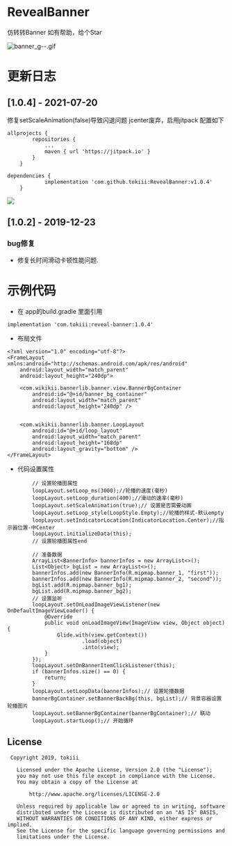 # RevealBanner
仿转转Banner  如有帮助，给个Star

![banner_g--.gif](https://upload-images.jianshu.io/upload_images/2119978-c95cfa61b70be78a.gif?imageMogr2/auto-orient/strip)

# 更新日志
## [1.0.4] - 2021-07-20
修复setScaleAnimation(false)导致闪退问题
jcenter废弃，启用jitpack
配置如下
```
allprojects {
		repositories {
			...
			maven { url 'https://jitpack.io' }
		}
	}

dependencies {
	        implementation 'com.github.tokiii:RevealBanner:v1.0.4'
	}
```
[![](https://jitpack.io/v/tokiii/RevealBanner.svg)](https://jitpack.io/#tokiii/RevealBanner)

## [1.0.2] - 2019-12-23

### bug修复

- 修复长时间滑动卡顿性能问题.


# 示例代码

- 在 app的build.gradle 里面引用

```
implementation 'com.tokiii:reveal-banner:1.0.4'
```

- 布局文件

```
<?xml version="1.0" encoding="utf-8"?>
<FrameLayout xmlns:android="http://schemas.android.com/apk/res/android"
    android:layout_width="match_parent"
    android:layout_height="240dp">

    <com.wikikii.bannerlib.banner.view.BannerBgContainer
        android:id="@+id/banner_bg_container"
        android:layout_width="match_parent"
        android:layout_height="240dp" />


    <com.wikikii.bannerlib.banner.LoopLayout
        android:id="@+id/loop_layout"
        android:layout_width="match_parent"
        android:layout_height="168dp"
        android:layout_gravity="bottom" />
</FrameLayout>
```

- 代码设置属性

```
        // 设置轮播图属性
        loopLayout.setLoop_ms(3000);//轮播的速度(毫秒)
        loopLayout.setLoop_duration(400);//滑动的速率(毫秒)
        loopLayout.setScaleAnimation(true);// 设置是否需要动画
        loopLayout.setLoop_style(LoopStyle.Empty);//轮播的样式-默认empty
        loopLayout.setIndicatorLocation(IndicatorLocation.Center);//指示器位置-中Center
        loopLayout.initializeData(this);
        // 设置轮播图属性end
        
        // 准备数据
        ArrayList<BannerInfo> bannerInfos = new ArrayList<>();
        List<Object> bgList = new ArrayList<>();
        bannerInfos.add(new BannerInfo(R.mipmap.banner_1, "first"));
        bannerInfos.add(new BannerInfo(R.mipmap.banner_2, "second"));
        bgList.add(R.mipmap.banner_bg1);
        bgList.add(R.mipmap.banner_bg2);
        // 设置监听
        loopLayout.setOnLoadImageViewListener(new OnDefaultImageViewLoader() {
            @Override
            public void onLoadImageView(ImageView view, Object object) {
                Glide.with(view.getContext())
                        .load(object)
                        .into(view);
            }
        });
        loopLayout.setOnBannerItemClickListener(this);
        if (bannerInfos.size() == 0) {
            return;
        }
        loopLayout.setLoopData(bannerInfos);// 设置轮播数据
        bannerBgContainer.setBannerBackBg(this, bgList);// 背景容器设置轮播图片
        loopLayout.setBannerBgContainer(bannerBgContainer);// 联动
        loopLayout.startLoop();// 开始循环
```

## License
```
 Copyright 2019, tokiii

   Licensed under the Apache License, Version 2.0 (the "License");
   you may not use this file except in compliance with the License.
   You may obtain a copy of the License at

       http://www.apache.org/licenses/LICENSE-2.0

   Unless required by applicable law or agreed to in writing, software
   distributed under the License is distributed on an "AS IS" BASIS,
   WITHOUT WARRANTIES OR CONDITIONS OF ANY KIND, either express or implied.
   See the License for the specific language governing permissions and
   limitations under the License.
```
